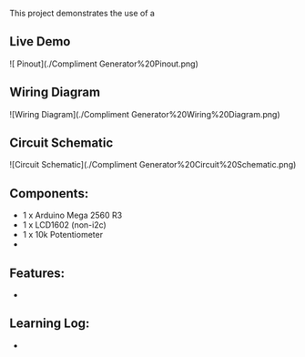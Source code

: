 This project demonstrates the use of a 

## Live Demo
[comment]: # (insert video in the next line)


![ Pinout](./Compliment Generator%20Pinout.png)


## Wiring Diagram
![Wiring Diagram](./Compliment Generator%20Wiring%20Diagram.png)
## Circuit Schematic
![Circuit Schematic](./Compliment Generator%20Circuit%20Schematic.png)

## Components:
- 1 x Arduino Mega 2560 R3
- 1 x LCD1602 (non-i2c)
- 1 x 10k Potentiometer
- 

## Features:
- 

## Learning Log:
- 
